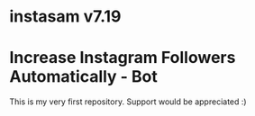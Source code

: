 # instasam v7.19
# Increase Instagram Followers Automatically - Bot
This is my very first repository. Support would be appreciated :)
